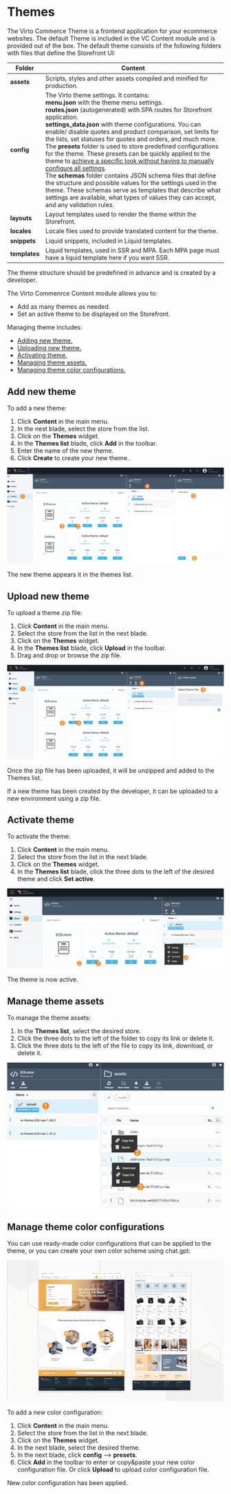 # Themes

The Virto Commerce Theme is a frontend application for your ecommerce websites. The default Theme is included in the VC Content module and is provided out of the box. The default theme consists of the following folders with files that define the Storefront UI:

| Folder        	| Content                                                                                                    	|
|---------------	|------------------------------------------------------------------------------------------------------------	|
| **assets**    	| Scripts, styles and other assets compiled and minified for production.                                     	|
| **config**    	| The Virto theme settings. It contains: <br> **menu.json** with the theme menu settings.<br>**routes.json** (autogenerated) with SPA routes for Storefront application.<br>**settings_data.json** with theme configurations. You can enable/ disable quotes and product comparison, set limits for the lists, set statuses for quotes and orders, and much more. <br> The **presets** folder is used to store predefined configurations for the theme. These presets can be quickly applied to the theme to [achieve a specific look without having to manually configure all settings](managing-themes.md#manage-theme-color-configurations). <br> The **schemas** folder contains JSON schema files that define the structure and possible values for the settings used in the theme. These schemas serve as templates that describe what settings are available, what types of values they can accept, and any validation rules.|
| **layouts**   	| Layout templates used to render the theme within the Storefront.                                              |
| **locales**   	| Locale files used to provide translated content for the theme.                                             	|
| **snippets**  	| Liquid snippets, included in Liquid templates.                                                             	|
| **templates** 	| Liquid templates, used in SSR and MPA. Each MPA page must have a liquid template here if you want SSR. 	    |

The theme structure should be predefined in advance and is created by a developer.

The Virto Commenrce Content module allows you to:

* Add as many themes as needed.
* Set an active theme to be displayed on the Storefront.

Managing theme includes:

* [Adding new theme.](managing-themes.md#add-new-theme)
* [Uploading new theme.](managing-themes.md#upload-new-theme)
* [Activating theme.](managing-themes.md#activate-theme)
* [Managing theme assets.](managing-themes.md#manage-theme-assets)
* [Managing theme color configurations.](managing-themes.md#manage-theme-color-configurations)

## Add new theme

To add a new theme:

1. Click **Content** in the main menu.
1. In the nest blade, select the store from the list.
1. Click on the **Themes** widget.
1. In the **Themes list** blade, click **Add** in the toolbar. 
1. Enter the name of the new theme. 
1. Click **Create** to create your new theme. 

![add new theme](media/add-new-theme.png)

The new theme appears it in the themes list.

## Upload new theme

To upload a theme zip file:

1. Click **Content** in the main menu.
1. Select the store from the list in the next blade.
1. Click on the **Themes** widget.
1. In the **Themes list** blade, click **Upload** in the toolbar. 
1. Drag and drop or browse the zip file. 

![upload new theme](media/upload-new-theme.png)

Once the zip file has been uploaded, it will be unzipped and added to the Themes list.

If a new theme has been created by the developer, it can be uploaded to a new environment using a zip file.

## Activate theme

To activate the theme:

1. Click **Content** in the main menu.
1. Select the store from the list in the next blade.
1. Click on the **Themes** widget.
1. In the **Themes list** blade, click the three dots to the left of the desired theme and click **Set active**.

![activate theme](media/activate-theme.png)

The theme is now active.

## Manage theme assets

To manage the theme assets:

1. In the **Themes list**, select the desired store.
1. Click the three dots to the left of the folder to copy its link or delete it.
1. Click the three dots to the left of the file to copy its link, download, or delete it.

![assets](media/manage-assets.png)

## Manage theme color configurations

You can use ready-made color configurations that can be applied to the theme, or you can create your own color scheme using chat.gpt:

![Color schemas](media/color-scheme.gif)

To add a new color configuration:

1. Click **Content** in the main menu.
1. Select the store from the list in the next blade.
1. Click on the **Themes** widget.
1. In the next blade, select the desired theme.
1. In the next blade, click **config** --> **presets**.
1. Click **Add** in the toolbar to enter or copy&paste your new color configuration file. Or click **Upload** to upload color configuration file.

New color configuration has been applied.